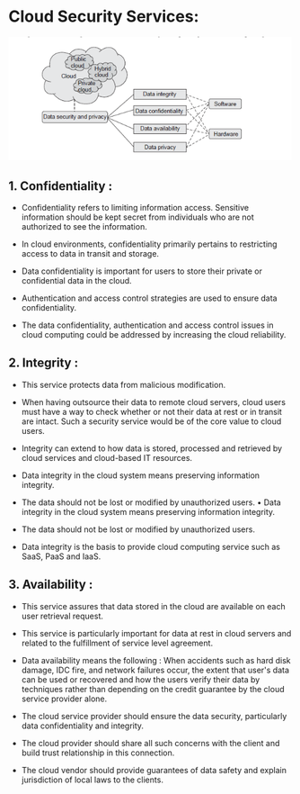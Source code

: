 # Cloud Security Services:

![Alt text](image.png)

## 1. Confidentiality :
-   Confidentiality refers to limiting information access. Sensitive information should be kept secret from individuals who are not authorized to see the information. 

-  In cloud environments, confidentiality primarily pertains to restricting access to data in transit and storage.

-   Data confidentiality is important for users to store their private or confidential data in the cloud. 

-  Authentication and access control strategies are used to ensure
data confidentiality.

-  The data confidentiality, authentication and access control issues in cloud computing could be addressed by increasing the cloud reliability.

## 2. Integrity :
-   This service protects data from malicious modification. 

-  When having outsource their data to remote cloud servers, cloud users must have a way to check whether or not their data at rest or in transit are intact. Such a security service would be of
the core value to cloud users.

- Integrity can extend to how data is stored, processed and retrieved by cloud services and cloud-based IT resources.

-   Data integrity in the cloud system means preserving information integrity.
-  The data should not be lost or modified by unauthorized users.
• Data integrity in the cloud system means preserving information integrity.
-  The data should not be lost or modified by unauthorized users.

-  Data integrity is the basis to provide cloud computing service such as SaaS, PaaS and IaaS.

## 3. Availability :
-  This service assures that data stored in the cloud are available on each user retrieval request. 
- This service is particularly important for data at rest in cloud servers and related to the fulfillment of service level agreement.

-  Data availability means the following : When accidents such as hard disk damage, IDC fire, and network failures occur, the extent that user's data can be used or recovered and how the users verify their data by techniques rather than depending on the credit guarantee by the cloud service provider alone.

-  The cloud service provider should ensure the data security, particularly data confidentiality and integrity. 

-  The cloud provider should share all such concerns
with the client and build trust relationship in this connection. 

-  The cloud vendor should provide guarantees of data safety and explain jurisdiction of local laws to the clients.
